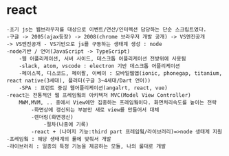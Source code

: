 # react 
    -초기 js는 웹브라우저를 대상으로 이벤트/연산/인터렉션 담당하는 단순 스크립트였다.
    -구글 -> 2005(ajax등장) -> 2008(chrome 브라우저 개발 공개) -> VS엔진공개
    -> VS엔진공개 - VS기반으로 js를 구동하는 생태계 생성 : node
    -node기반 / 언어(JavaScript -> TypeScript)
        -웹 어플리케이션, 서버 사이드, 데스크톱 어플리케이션 전방위에 사용됨
        -slack, atom, vscode : electron 기반 데스크톱 어플리케이션 
        -페이스북, 디스코드, 페이팔, 이베이 : 모바일웹앱(ionic, phonegap, titanium, react native(3세대), 플러터(구글 3~4세대/Dart 언어))
        -SPA : 프런트 중심 웹어플리케이션(angalrt, react, vue)
    -react는 전통적인 웹 프레임웤의 아키텍처 MVC(Model View Controller) 
        MWM,MVM, .. 중에서 View에만 집중하는 프레임웤이다. 화면처리속도를 높이는 전략
            -화면상에 갱신되는 부분만 새로 view를 만들어서 대체 
            -렌더링(화면갱신)
                -절차(나중에 기록)
            -react + (나머지 기능:third part 프레임웤/라이브러리)=>node 생태계 지원 
    -프레임웤 : 해당 생태계의 룰에 맞춰서 개발
    -라이브러리 : 일종의 특정 기능을 제공하는 모듈, 나의 룰대로 개발